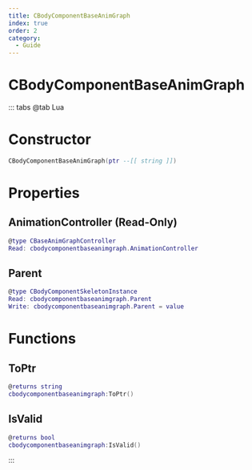```yaml
---
title: CBodyComponentBaseAnimGraph
index: true
order: 2
category:
  - Guide
---
```


# CBodyComponentBaseAnimGraph

::: tabs
@tab Lua
# Constructor
```lua
CBodyComponentBaseAnimGraph(ptr --[[ string ]])
```
# Properties
## AnimationController (Read-Only)
```lua
@type CBaseAnimGraphController
Read: cbodycomponentbaseanimgraph.AnimationController
```
## Parent 
```lua
@type CBodyComponentSkeletonInstance
Read: cbodycomponentbaseanimgraph.Parent
Write: cbodycomponentbaseanimgraph.Parent = value
```
# Functions
## ToPtr
```lua
@returns string
cbodycomponentbaseanimgraph:ToPtr()
```
## IsValid
```lua
@returns bool
cbodycomponentbaseanimgraph:IsValid()
```

:::